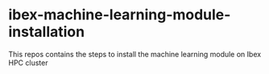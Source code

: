 # ibex-machine-learning-module-installation
This repos contains the steps to install the machine learning module on Ibex HPC cluster 
